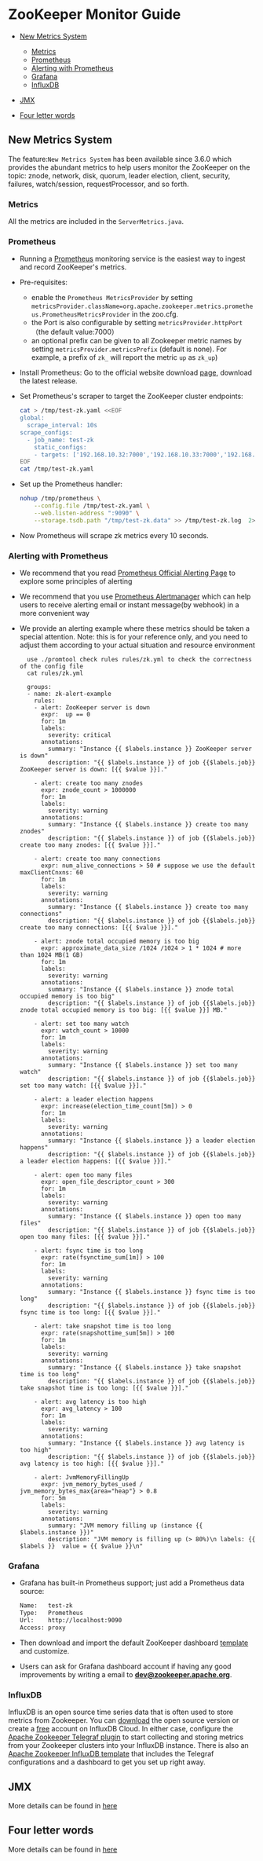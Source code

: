 <!--
Copyright 2002-2021 The Apache Software Foundation

Licensed under the Apache License, Version 2.0 (the "License");
you may not use this file except in compliance with the License.
You may obtain a copy of the License at

http://www.apache.org/licenses/LICENSE-2.0

Unless required by applicable law or agreed to in writing, software
distributed under the License is distributed on an "AS IS" BASIS,
WITHOUT WARRANTIES OR CONDITIONS OF ANY KIND, either express or implied.
See the License for the specific language governing permissions and
limitations under the License.
//-->

# ZooKeeper Monitor Guide

* [New Metrics System](#Metrics-System)
    * [Metrics](#Metrics)
    * [Prometheus](#Prometheus)
    * [Alerting with Prometheus](#Alerting)
    * [Grafana](#Grafana)
    * [InfluxDB](#influxdb)

* [JMX](#JMX)

* [Four letter words](#four-letter-words)

<a name="Metrics-System"></a>

## New Metrics System
The feature:`New Metrics System` has been available since 3.6.0 which provides the abundant metrics
to help users monitor the ZooKeeper on the topic: znode, network, disk, quorum, leader election,
client, security, failures, watch/session, requestProcessor, and so forth.

<a name="Metrics"></a>

### Metrics
All the metrics are included in the `ServerMetrics.java`.

<a name="Prometheus"></a>

### Prometheus
- Running a [Prometheus](https://prometheus.io/) monitoring service is the easiest way to ingest and record ZooKeeper's metrics.
- Pre-requisites:
  - enable the `Prometheus MetricsProvider` by setting `metricsProvider.className=org.apache.zookeeper.metrics.prometheus.PrometheusMetricsProvider` in the zoo.cfg.
  - the Port is also configurable by setting `metricsProvider.httpPort`（the default value:7000）
  - an optional prefix can be given to all Zookeeper metric names by setting `metricsProvider.metricsPrefix` (default is none). For example, a prefix of `zk_` will report the metric `up` as `zk_up`) 
- Install Prometheus:
  Go to the official website download [page](https://prometheus.io/download/), download the latest release.
  
- Set Prometheus's scraper to target the ZooKeeper cluster endpoints:

    ```bash
    cat > /tmp/test-zk.yaml <<EOF
    global:
      scrape_interval: 10s
    scrape_configs:
      - job_name: test-zk
        static_configs:
        - targets: ['192.168.10.32:7000','192.168.10.33:7000','192.168.10.34:7000']
    EOF
    cat /tmp/test-zk.yaml
    ```

- Set up the Prometheus handler:

    ```bash
    nohup /tmp/prometheus \
        --config.file /tmp/test-zk.yaml \
        --web.listen-address ":9090" \
        --storage.tsdb.path "/tmp/test-zk.data" >> /tmp/test-zk.log  2>&1 &
    ```

- Now Prometheus will scrape zk metrics every 10 seconds.

<a name="Alerting"></a>

### Alerting with Prometheus
- We recommend that you read [Prometheus Official Alerting Page](https://prometheus.io/docs/practices/alerting/) to explore
  some principles of alerting

- We recommend that you use [Prometheus Alertmanager](https://www.prometheus.io/docs/alerting/latest/alertmanager/) which can
  help users to receive alerting email or instant message(by webhook) in a more convenient way

- We provide an alerting example where these metrics should be taken a special attention. Note: this is for your reference only,
  and you need to adjust them according to your actual situation and resource environment


        use ./promtool check rules rules/zk.yml to check the correctness of the config file
        cat rules/zk.yml

        groups:
        - name: zk-alert-example
          rules:
          - alert: ZooKeeper server is down
            expr:  up == 0
            for: 1m
            labels:
              severity: critical
            annotations:
              summary: "Instance {{ $labels.instance }} ZooKeeper server is down"
              description: "{{ $labels.instance }} of job {{$labels.job}} ZooKeeper server is down: [{{ $value }}]."

          - alert: create too many znodes
            expr: znode_count > 1000000
            for: 1m
            labels:
              severity: warning
            annotations:
              summary: "Instance {{ $labels.instance }} create too many znodes"
              description: "{{ $labels.instance }} of job {{$labels.job}} create too many znodes: [{{ $value }}]."

          - alert: create too many connections
            expr: num_alive_connections > 50 # suppose we use the default maxClientCnxns: 60
            for: 1m
            labels:
              severity: warning
            annotations:
              summary: "Instance {{ $labels.instance }} create too many connections"
              description: "{{ $labels.instance }} of job {{$labels.job}} create too many connections: [{{ $value }}]."

          - alert: znode total occupied memory is too big
            expr: approximate_data_size /1024 /1024 > 1 * 1024 # more than 1024 MB(1 GB)
            for: 1m
            labels:
              severity: warning
            annotations:
              summary: "Instance {{ $labels.instance }} znode total occupied memory is too big"
              description: "{{ $labels.instance }} of job {{$labels.job}} znode total occupied memory is too big: [{{ $value }}] MB."

          - alert: set too many watch
            expr: watch_count > 10000
            for: 1m
            labels:
              severity: warning
            annotations:
              summary: "Instance {{ $labels.instance }} set too many watch"
              description: "{{ $labels.instance }} of job {{$labels.job}} set too many watch: [{{ $value }}]."

          - alert: a leader election happens
            expr: increase(election_time_count[5m]) > 0
            for: 1m
            labels:
              severity: warning
            annotations:
              summary: "Instance {{ $labels.instance }} a leader election happens"
              description: "{{ $labels.instance }} of job {{$labels.job}} a leader election happens: [{{ $value }}]."

          - alert: open too many files
            expr: open_file_descriptor_count > 300
            for: 1m
            labels:
              severity: warning
            annotations:
              summary: "Instance {{ $labels.instance }} open too many files"
              description: "{{ $labels.instance }} of job {{$labels.job}} open too many files: [{{ $value }}]."

          - alert: fsync time is too long
            expr: rate(fsynctime_sum[1m]) > 100
            for: 1m
            labels:
              severity: warning
            annotations:
              summary: "Instance {{ $labels.instance }} fsync time is too long"
              description: "{{ $labels.instance }} of job {{$labels.job}} fsync time is too long: [{{ $value }}]."

          - alert: take snapshot time is too long
            expr: rate(snapshottime_sum[5m]) > 100
            for: 1m
            labels:
              severity: warning
            annotations:
              summary: "Instance {{ $labels.instance }} take snapshot time is too long"
              description: "{{ $labels.instance }} of job {{$labels.job}} take snapshot time is too long: [{{ $value }}]."

          - alert: avg latency is too high
            expr: avg_latency > 100
            for: 1m
            labels:
              severity: warning
            annotations:
              summary: "Instance {{ $labels.instance }} avg latency is too high"
              description: "{{ $labels.instance }} of job {{$labels.job}} avg latency is too high: [{{ $value }}]."

          - alert: JvmMemoryFillingUp
            expr: jvm_memory_bytes_used / jvm_memory_bytes_max{area="heap"} > 0.8
            for: 5m
            labels:
              severity: warning
            annotations:
              summary: "JVM memory filling up (instance {{ $labels.instance }})"
              description: "JVM memory is filling up (> 80%)\n labels: {{ $labels }}  value = {{ $value }}\n"


<a name="Grafana"></a>

### Grafana
- Grafana has built-in Prometheus support; just add a Prometheus data source:

    ```bash
    Name:   test-zk
    Type:   Prometheus
    Url:    http://localhost:9090
    Access: proxy
    ```
- Then download and import the default ZooKeeper dashboard [template](https://grafana.com/dashboards/10465) and customize.
- Users can ask for Grafana dashboard account if having any good improvements by writing a email to **dev@zookeeper.apache.org**.

<a name="influxdb"></a>

### InfluxDB

InfluxDB is an open source time series data that is often used to store metrics
from Zookeeper. You can [download](https://portal.influxdata.com/downloads/) the
open source version or create a [free](https://cloud2.influxdata.com/signup)
account on InfluxDB Cloud. In either case, configure the [Apache Zookeeper
Telegraf plugin](https://www.influxdata.com/integration/apache-zookeeper/) to
start collecting and storing metrics from your Zookeeper clusters into your
InfluxDB instance. There is also an [Apache Zookeeper InfluxDB
template](https://www.influxdata.com/influxdb-templates/zookeeper-monitor/) that
includes the Telegraf configurations and a dashboard to get you set up right
away.

<a name="JMX"></a>
## JMX
More details can be found in [here](http://zookeeper.apache.org/doc/current/zookeeperJMX.html)

<a name="four-letter-words"></a>
## Four letter words
More details can be found in [here](http://zookeeper.apache.org/doc/current/zookeeperAdmin.html#sc_zkCommands)
